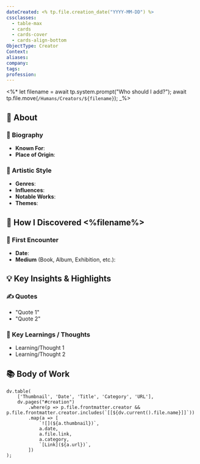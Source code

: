 ```yaml
---
dateCreated: <% tp.file.creation_date("YYYY-MM-DD") %>
cssclasses:
  - table-max
  - cards
  - cards-cover
  - cards-align-bottom
ObjectType: Creator
Context: 
aliases: 
company: 
tags: 
profession:
---
```


<%*
let filename = await tp.system.prompt("Who should I add?");
await tp.file.move(`/Humans/Creators/${filename}`);
_%>

## 👤 About 


### 📝 Biography
- **Known For**:
- **Place of Origin**:


### 🎨 Artistic Style 
- **Genres**:
- **Influences**:
- **Notable Works**:
- **Themes**:


## 🤝 How I Discovered <%filename%>


### 📅 First Encounter
- **Date**:
- **Medium** (Book, Album, Exhibition, etc.):


## 💡 Key Insights & Highlights


### ✍️ Quotes
- "Quote 1"
- "Quote 2"


### 🌟 Key Learnings / Thoughts
- Learning/Thought 1
- Learning/Thought 2


## 📚 Body of Work
```dataviewjs
dv.table(
    ['Thumbnail', 'Date', 'Title', 'Category', 'URL'],
    dv.pages("#creation")
	    .where(p => p.file.frontmatter.creator && p.file.frontmatter.creator.includes(`[[${dv.current().file.name}]]`))
        .map(a => [
            `![](${a.thumbnail})`,
            a.date,
            a.file.link,
            a.category,
            `[Link](${a.url})`,
        ])
);
```


